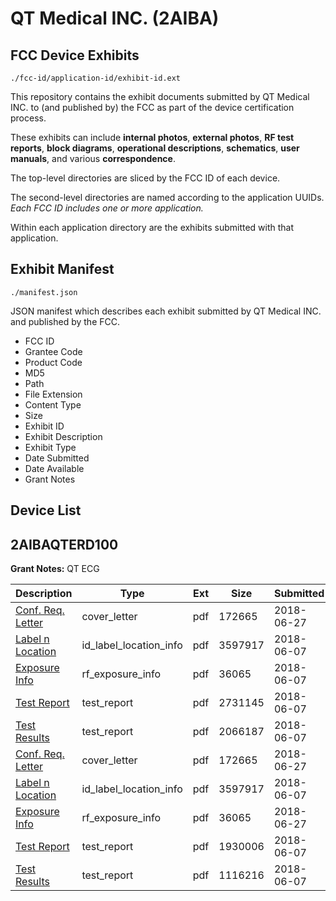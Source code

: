 # QT Medical INC. (2AIBA)
## FCC Device Exhibits

```
./fcc-id/application-id/exhibit-id.ext
```

This repository contains the exhibit documents submitted by QT Medical INC. to (and published by) the FCC as part of the device certification process.

These exhibits can include **internal photos**, **external photos**, **RF test reports**, **block diagrams**, **operational descriptions**, **schematics**, **user manuals**, and various **correspondence**.

The top-level directories are sliced by the FCC ID of each device.

The second-level directories are named according to the application UUIDs. *Each FCC ID includes one or more application.*

Within each application directory are the exhibits submitted with that application. 

## Exhibit Manifest

```
./manifest.json
```

JSON manifest which describes each exhibit submitted by QT Medical INC. and published by the FCC.

- FCC ID
- Grantee Code
- Product Code
- MD5
- Path
- File Extension
- Content Type
- Size
- Exhibit ID
- Exhibit Description
- Exhibit Type
- Date Submitted
- Date Available
- Grant Notes

## Device List
## 2AIBAQTERD100
**Grant Notes:** QT ECG

| Description | Type | Ext | Size | Submitted | Available |
| ----------- | ---- | --- | ---- | --------- | --------- |
| [Conf. Req. Letter](2AIBAQTERD100/c7b198ec7854a4f7e5980b2d2c6b40c0/3902453.pdf) | cover_letter | pdf | 172665 | 2018-06-27 | 2018-06-11 |
| [Label n Location](2AIBAQTERD100/c7b198ec7854a4f7e5980b2d2c6b40c0/3880206.pdf) | id_label_location_info | pdf | 3597917 | 2018-06-07 | 2018-06-11 |
| [Exposure Info](2AIBAQTERD100/c7b198ec7854a4f7e5980b2d2c6b40c0/3880236.pdf) | rf_exposure_info | pdf | 36065 | 2018-06-07 | 2018-06-11 |
| [Test Report](2AIBAQTERD100/c7b198ec7854a4f7e5980b2d2c6b40c0/3880237.pdf) | test_report | pdf | 2731145 | 2018-06-07 | 2018-06-11 |
| [Test Results](2AIBAQTERD100/c7b198ec7854a4f7e5980b2d2c6b40c0/3880238.pdf) | test_report | pdf | 2066187 | 2018-06-07 | 2018-06-11 |
| [Conf. Req. Letter](2AIBAQTERD100/4d2cfdd33931e1e0c64119b7a1ac9175/3902453.pdf) | cover_letter | pdf | 172665 | 2018-06-27 | 2018-06-11 |
| [Label n Location](2AIBAQTERD100/4d2cfdd33931e1e0c64119b7a1ac9175/3880206.pdf) | id_label_location_info | pdf | 3597917 | 2018-06-07 | 2018-06-11 |
| [Exposure Info](2AIBAQTERD100/4d2cfdd33931e1e0c64119b7a1ac9175/3880236.pdf) | rf_exposure_info | pdf | 36065 | 2018-06-27 | 2018-06-11 |
| [Test Report](2AIBAQTERD100/4d2cfdd33931e1e0c64119b7a1ac9175/3880209.pdf) | test_report | pdf | 1930006 | 2018-06-07 | 2018-06-11 |
| [Test Results](2AIBAQTERD100/4d2cfdd33931e1e0c64119b7a1ac9175/3880210.pdf) | test_report | pdf | 1116216 | 2018-06-07 | 2018-06-11 |
